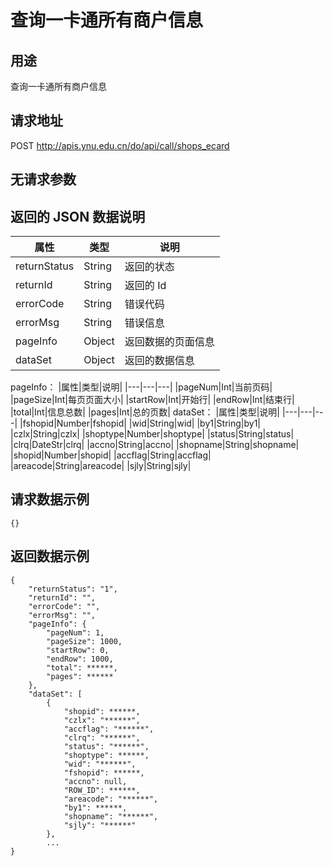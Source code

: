 # 查询一卡通所有商户信息

## 用途

查询一卡通所有商户信息

## 请求地址

POST http://apis.ynu.edu.cn/do/api/call/shops_ecard

## 无请求参数

## 返回的 JSON 数据说明

| 属性         | 类型   | 说明               |
| ------------ | ------ | ------------------ |
| returnStatus | String | 返回的状态         |
| returnId     | String | 返回的 Id          |
| errorCode    | String | 错误代码           |
| errorMsg     | String | 错误信息           |
| pageInfo     | Object | 返回数据的页面信息 |
| dataSet      | Object | 返回的数据信息     |

pageInfo：
|属性|类型|说明|
|---|---|---|
|pageNum|Int|当前页码|
|pageSize|Int|每页页面大小|
|startRow|Int|开始行|
|endRow|Int|结束行|
|total|Int|信息总数|
|pages|Int|总的页数|
dataSet：
|属性|类型|说明|
|---|---|---|
|fshopid|Number|fshopid|
|wid|String|wid|
|by1|String|by1|
|czlx|String|czlx|
|shoptype|Number|shoptype|
|status|String|status|
|clrq|DateStr|clrq|
|accno|String|accno|
|shopname|String|shopname|
|shopid|Number|shopid|
|accflag|String|accflag|
|areacode|String|areacode|
|sjly|String|sjly|

## 请求数据示例

```
{}
```

## 返回数据示例

```
{
    "returnStatus": "1",
    "returnId": "",
    "errorCode": "",
    "errorMsg": "",
    "pageInfo": {
        "pageNum": 1,
        "pageSize": 1000,
        "startRow": 0,
        "endRow": 1000,
        "total": ******,
        "pages": ******
    },
    "dataSet": [
        {
            "shopid": ******,
            "czlx": "******",
            "accflag": "******",
            "clrq": "******",
            "status": "******",
            "shoptype": ******,
            "wid": "******",
            "fshopid": ******,
            "accno": null,
            "ROW_ID": ******,
            "areacode": "******",
            "by1": ******,
            "shopname": "******",
            "sjly": "******"
        },
        ...
}
```

